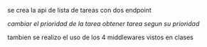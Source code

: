se crea la api de lista de tareas con dos endpoint

*cambiar el prioridad de la tarea*
*obtener tarea segun su prioridad*

tambien se realizo el uso de los 4 middlewares vistos en clases
